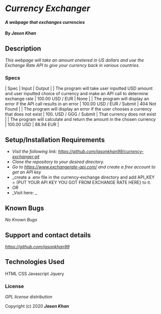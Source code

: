 # _Currency Exchanger_

#### _A webpage that exchanges currencies_

#### By _**Jason Khan**_

## Description

_This webpage will take an amount enetered in US dollars and use the Exchange Rate API to give your currency back in various countries._

### Specs
| Spec | Input | Output |
| The program will take user inputted USD amount and user inputted choice of currency and make an API call to determine exchange rate | 100.00 USD / EUR | None |
| The program will display an error if the API call results in an error | 100.00 USD / EUR / Submit | 404 Not Found |
| The program will display an error if the user chooses a currency that does not exist | 100. USD / GGG / Submit | That currency does not exist | 
| The program will calculate and return the amount in the chosen currency | 100.00 USD | 88.94 EUR |

## Setup/Installation Requirements

* _Visit the following link: https://github.com/jasonkhan99/currency-exchanger.git_
* _Clone the repository to your desired directory._
* _Go to https://www.exchangerate-api.com/ and create a free account to get an API key_
* _create a .env file in the currency-exchange directory and add API_KEY = {PUT YOUR API KEY YOU GOT FROM EXCHANGE RATE HERE} to it.
* _OR_
* _Visit here: _

## Known Bugs

_No Known Bugs_

## Support and contact details

_https://github.com/jasonkhan99_

## Technologies Used

HTML
CSS
Javascript
Jquery

### License

*GPL license distribution*

Copyright (c) 2020 **_Jason Khan_**
